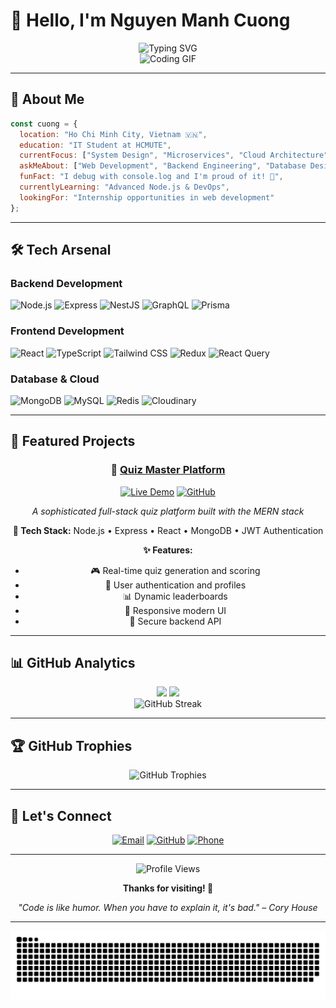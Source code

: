 # 👋 Hello, I'm Nguyen Manh Cuong

<div align="center">
  <img src="https://readme-typing-svg.demolab.com?font=Fira+Code&weight=600&size=28&pause=1000&color=58A6FF&center=true&vCenter=true&width=600&lines=Full-Stack+Developer;Backend+Engineer;Problem+Solver;Tech+Enthusiast" alt="Typing SVG" />
</div>

<div align="center">
  <img src="https://media.giphy.com/media/qgQUggAC3Pfv687qPC/giphy.gif" width="400" alt="Coding GIF"/>
</div>

---

## 🎯 About Me

```javascript
const cuong = {
  location: "Ho Chi Minh City, Vietnam 🇻🇳",
  education: "IT Student at HCMUTE",
  currentFocus: ["System Design", "Microservices", "Cloud Architecture"],
  askMeAbout: ["Web Development", "Backend Engineering", "Database Design"],
  funFact: "I debug with console.log and I'm proud of it! 🐛",
  currentlyLearning: "Advanced Node.js & DevOps",
  lookingFor: "Internship opportunities in web development"
};
```

---

## 🛠️ Tech Arsenal

### Backend Development
![Node.js](https://img.shields.io/badge/Node.js-339933?style=for-the-badge&logo=node.js&logoColor=white)
![Express](https://img.shields.io/badge/Express-000000?style=for-the-badge&logo=express&logoColor=white)
![NestJS](https://img.shields.io/badge/NestJS-E0234E?style=for-the-badge&logo=nestjs&logoColor=white)
![GraphQL](https://img.shields.io/badge/GraphQL-E10098?style=for-the-badge&logo=graphql&logoColor=white)
![Prisma](https://img.shields.io/badge/Prisma-2D3748?style=for-the-badge&logo=prisma&logoColor=white)

### Frontend Development
![React](https://img.shields.io/badge/React-61DAFB?style=for-the-badge&logo=react&logoColor=black)
![TypeScript](https://img.shields.io/badge/TypeScript-3178C6?style=for-the-badge&logo=typescript&logoColor=white)
![Tailwind CSS](https://img.shields.io/badge/Tailwind_CSS-06B6D4?style=for-the-badge&logo=tailwindcss&logoColor=white)
![Redux](https://img.shields.io/badge/Redux_Toolkit-764ABC?style=for-the-badge&logo=redux&logoColor=white)
![React Query](https://img.shields.io/badge/React_Query-FF4154?style=for-the-badge&logo=reactquery&logoColor=white)

### Database & Cloud
![MongoDB](https://img.shields.io/badge/MongoDB-47A248?style=for-the-badge&logo=mongodb&logoColor=white)
![MySQL](https://img.shields.io/badge/MySQL-4479A1?style=for-the-badge&logo=mysql&logoColor=white)
![Redis](https://img.shields.io/badge/Redis-DC382D?style=for-the-badge&logo=redis&logoColor=white)
![Cloudinary](https://img.shields.io/badge/Cloudinary-3448C5?style=for-the-badge&logo=cloudinary&logoColor=white)

---

## 🚀 Featured Projects

<div align="center">
  
### 🎯 [Quiz Master Platform](https://github.com/NMCuonG08/WEBMERN)
[![Live Demo](https://img.shields.io/badge/Live-Demo-brightgreen?style=for-the-badge)](https://webmern.vercel.app/)
[![GitHub](https://img.shields.io/badge/GitHub-Source-black?style=for-the-badge&logo=github)](https://github.com/NMCuonG08/WEBMERN)

*A sophisticated full-stack quiz platform built with the MERN stack*

**🔧 Tech Stack:** Node.js • Express • React • MongoDB • JWT Authentication

**✨ Features:**
- 🎮 Real-time quiz generation and scoring
- 👥 User authentication and profiles  
- 📊 Dynamic leaderboards
- 🎨 Responsive modern UI
- 🔐 Secure backend API

</div>

---

## 📊 GitHub Analytics

<div align="center">
  <img height="180em" src="https://github-readme-stats.vercel.app/api?username=NMCuonG08&show_icons=true&theme=tokyonight&include_all_commits=true&count_private=true&border_radius=10"/>
  <img height="180em" src="https://github-readme-stats.vercel.app/api/top-langs/?username=NMCuonG08&layout=compact&theme=tokyonight&border_radius=10"/>
</div>

<div align="center">
  <img src="https://github-readme-streak-stats.herokuapp.com/?user=NMCuonG08&theme=tokyonight&border_radius=10" alt="GitHub Streak"/>
</div>

---

## 🏆 GitHub Trophies

<div align="center">
  <img src="https://github-profile-trophy.vercel.app/?username=NMCuonG08&theme=tokyonight&row=1&column=6&margin-h=8&margin-w=8&no-bg=false&no-frame=false&rank=SECRET,SSS,SS,S,AAA,AA,A" alt="GitHub Trophies"/>
</div>

---

## 🤝 Let's Connect

<div align="center">
  
[![Email](https://img.shields.io/badge/Email-D14836?style=for-the-badge&logo=gmail&logoColor=white)](mailto:nmcuongg2004@gmail.com)
[![GitHub](https://img.shields.io/badge/GitHub-100000?style=for-the-badge&logo=github&logoColor=white)](https://github.com/NMCuonG08)
[![Phone](https://img.shields.io/badge/Phone-25D366?style=for-the-badge&logo=whatsapp&logoColor=white)](tel:0367586118)

</div>

---

<div align="center">
  <img src="https://komarev.com/ghpvc/?username=NMCuonG08&label=Profile%20Views&color=brightgreen&style=flat-square" alt="Profile Views"/>
  
  **Thanks for visiting! 🚀**
  
  *"Code is like humor. When you have to explain it, it's bad." – Cory House*
</div>

---

<div align="center">
  <img src="https://raw.githubusercontent.com/Platane/snk/output/github-contribution-grid-snake.svg" alt="Snake animation" />
</div>
